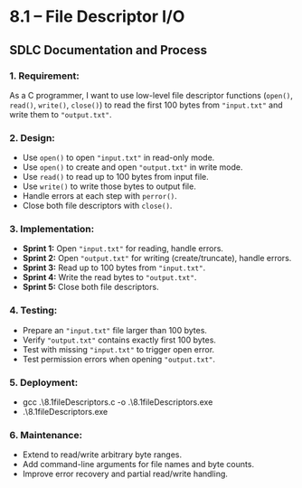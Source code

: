 # 8.1 – File Descriptor I/O  
## SDLC Documentation and Process

### 1. **Requirement:**
As a C programmer, I want to use low-level file descriptor functions (`open()`, `read()`, `write()`, `close()`) to read the first 100 bytes from `"input.txt"` and write them to `"output.txt"`.

### 2. **Design:**
- Use `open()` to open `"input.txt"` in read-only mode.
- Use `open()` to create and open `"output.txt"` in write mode.
- Use `read()` to read up to 100 bytes from input file.
- Use `write()` to write those bytes to output file.
- Handle errors at each step with `perror()`.
- Close both file descriptors with `close()`.

### 3. **Implementation:**
- **Sprint 1:** Open `"input.txt"` for reading, handle errors.
- **Sprint 2:** Open `"output.txt"` for writing (create/truncate), handle errors.
- **Sprint 3:** Read up to 100 bytes from `"input.txt"`.
- **Sprint 4:** Write the read bytes to `"output.txt"`.
- **Sprint 5:** Close both file descriptors.

### 4. **Testing:**
- Prepare an `"input.txt"` file larger than 100 bytes.
- Verify `"output.txt"` contains exactly first 100 bytes.
- Test with missing `"input.txt"` to trigger open error.
- Test permission errors when opening `"output.txt"`.

### 5. **Deployment:**
- gcc .\8.1fileDescriptors.c -o .\8.1fileDescriptors.exe
- .\8.1fileDescriptors.exe

### 6. **Maintenance:**
- Extend to read/write arbitrary byte ranges.
- Add command-line arguments for file names and byte counts.
- Improve error recovery and partial read/write handling.